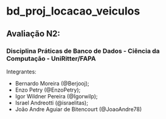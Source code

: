 # bd_proj_locacao_veiculos
## Avaliação N2:
### Disciplina Práticas de Banco de Dados - Ciência da Computação - UniRitter/FAPA
Integrantes:
- Bernardo Moreira (@Berjooj);
- Enzo Petry (@EnzoPetry);
- Igor Wildner Pereira (@Igorwilp);
- Israel Andreotti (@israelitas);
- João Andre Aguiar de Bitencourt (@JoaoAndre78)

